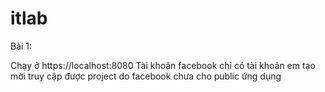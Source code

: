 # itlab
Bài 1: 

Chạy ở https://localhost:8080
Tài khoản facebook chỉ có tài khoản em tạo mời truy cập được project do facebook chưa cho public ứng dụng
